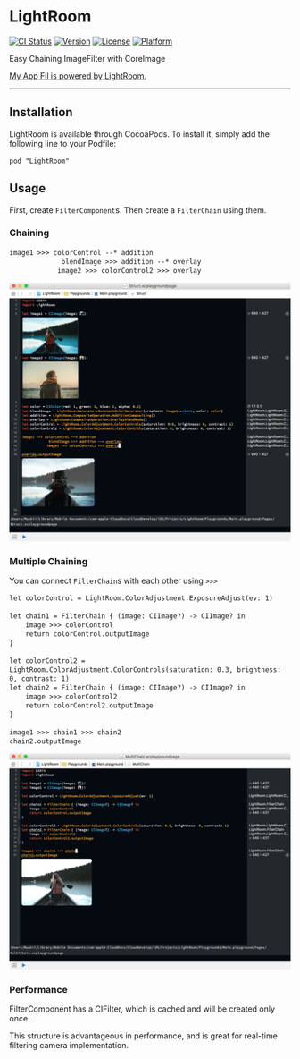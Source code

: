 # LightRoom


[![CI Status](http://img.shields.io/travis/muukii/LightRoom.svg?style=flat)](https://travis-ci.org/muukii/LightRoom)
[![Version](https://img.shields.io/cocoapods/v/LightRoom.svg?style=flat)](http://cocoapods.org/pods/LightRoom)
[![License](https://img.shields.io/cocoapods/l/LightRoom.svg?style=flat)](http://cocoapods.org/pods/LightRoom)
[![Platform](https://img.shields.io/cocoapods/p/LightRoom.svg?style=flat)](http://cocoapods.org/pods/LightRoom)

Easy Chaining ImageFilter with CoreImage

[My App Fil is powered by LightRoom.](http://apple.co/1RphFKD)


---

## Installation

LightRoom is available through CocoaPods. To install it, simply add the following line to your Podfile:

```
pod "LightRoom"
```

## Usage

First, create `FilterComponent`s.
Then create a `FilterChain` using them.

### Chaining

```
image1 >>> colorControl --* addition
             blendImage >>> addition --* overlay
            image2 >>> colorControl2 >>> overlay
```

![](sample_1.png)


### Multiple Chaining

You can connect `FilterChain`s with each other using `>>>`

```
let colorControl = LightRoom.ColorAdjustment.ExposureAdjust(ev: 1)

let chain1 = FilterChain { (image: CIImage?) -> CIImage? in
    image >>> colorControl
    return colorControl.outputImage
}

let colorControl2 = LightRoom.ColorAdjustment.ColorControls(saturation: 0.3, brightness: 0, contrast: 1)
let chain2 = FilterChain { (image: CIImage?) -> CIImage? in
    image >>> colorControl2
    return colorControl2.outputImage
}

image1 >>> chain1 >>> chain2
chain2.outputImage
```

![](sample_2.png)


### Performance

FilterComponent has a CIFilter, which is cached and will be created only once.

This structure is advantageous in performance, and is great for real-time filtering camera implementation.
